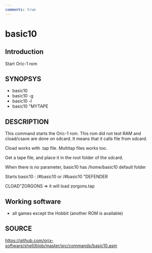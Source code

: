 ```yaml
---
comments: true
---
```

# basic10

## Introduction

Start Oric-1 rom

## SYNOPSYS

+ basic10
+ basic10 -g
+ basic10 -l
+ basic10 "MYTAPE

## DESCRIPTION

This command starts the Oric-1 rom. This rom did not test RAM and cload/csave are done on sdcard. It means that it calls file from sdcard.

Cload works with .tap file. Multitap files works too.

Get a tape file, and place it in the root folder of the sdcard.

When there is no parameter, basic10 has /home/basic10 default folder

Starts basic10 :
/#basic10
or
/#basic10 "DEFENDER

CLOAD"ZORGONS => it will load zorgons.tap

## Working software

+ all games except the Hobbit (another ROM is available)

## SOURCE

https://github.com/orix-software/shell/blob/master/src/commands/basic10.asm
